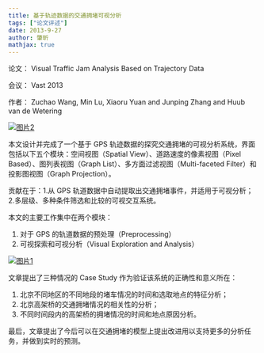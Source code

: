 ```yaml
---
title: 基于轨迹数据的交通拥堵可视分析
tags: ["论文评述"]
date: 2013-9-27
author: 肇昕
mathjax: true
---
```


论文： Visual Traffic Jam Analysis Based on Trajectory Data

会议： Vast 2013

作者： Zuchao Wang, Min Lu, Xiaoru Yuan and Junping Zhang and Huub van de Wetering

[![图片2](http://www.cad.zju.edu.cn/home/vagblog/wp-content/uploads/2013/09/%E5%9B%BE%E7%89%872.png)](http://www.cad.zju.edu.cn/home/vagblog/wp-content/uploads/2013/09/图片2.png)

本文设计并完成了一个基于 GPS 轨迹数据的探究交通拥堵的可视分析系统，界面包括以下五个模块：空间视图（Spatial View）、道路速度的像素视图（Pixel Based）、图列表视图（Graph List）、多方面过滤视图（Multi-faceted Filter）和投影图视图（Graph Projection）。

贡献在于：1.从 GPS 轨道数据中自动提取出交通拥堵事件，并适用于可视分析；2.多层级、多种条件筛选和比较的可视交互系统。

本文的主要工作集中在两个模块：

1. 对于 GPS 的轨道数据的预处理（Preprocessing）
2. 可视探索和可视分析（Visual Exploration and Analysis）

[![图片1](http://www.cad.zju.edu.cn/home/vagblog/wp-content/uploads/2013/09/%E5%9B%BE%E7%89%871.png)](http://www.cad.zju.edu.cn/home/vagblog/wp-content/uploads/2013/09/图片1.png)

文章提出了三种情况的 Case Study 作为验证该系统的正确性和意义所在：

1. 北京不同地区的不同地段的堵车情况的时间和选取地点的特征分析；
2. 北京高架桥的交通拥堵情况的相关性的分析；
3. 不同时间段内的高架桥的拥堵情况的时间和地点原因分析。

最后，文章提出了今后可以在交通拥堵的模型上提出改进用以支持更多的分析任务，并做到实时的预测。
